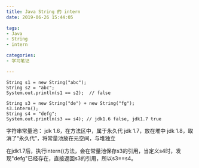 ```yaml
---
title: Java String 的 intern
date: 2019-06-26 15:44:05

tags:
- Java
- String
- intern

categories:
- 学习笔记

---
```

  
    String s1 = new String("abc");
    String s2 = "abc";
    System.out.println(s1 == s2);  // false

    String s3 = new String("de") + new String("fg");
    s3.intern();
    String s4 = "defg";
    System.out.println(s3 == s4); // jdk1.6 false, jdk1.7 true
    
字符串常量池：
    jdk 1.6，在方法区中，属于永久代
    jdk 1.7，放在堆中
    jdk 1.8，取消了“永久代”，将常量池放在元空间，与堆独立
        
在jdk1.7后，执行intern()方法，会在常量池保存s3的引用，当定义s4时，发现"defg"已经存在，直接返回s3的引用，所以s3==s4。
    
    
    


  
